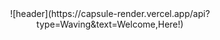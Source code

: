 <div align="center">
  ![header](https://capsule-render.vercel.app/api?type=Waving&text=Welcome,Here!)
</div>

